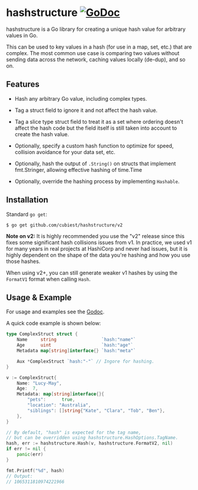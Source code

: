 # hashstructure [![GoDoc](https://godoc.org/github.com/cubiest/hashstructure?status.svg)](https://godoc.org/github.com/cubiest/hashstructure)

hashstructure is a Go library for creating a unique hash value
for arbitrary values in Go.

This can be used to key values in a hash (for use in a map, set, etc.)
that are complex. The most common use case is comparing two values without
sending data across the network, caching values locally (de-dup), and so on.

## Features

* Hash any arbitrary Go value, including complex types.

* Tag a struct field to ignore it and not affect the hash value.

* Tag a slice type struct field to treat it as a set where ordering
  doesn't affect the hash code but the field itself is still taken into
  account to create the hash value.

* Optionally, specify a custom hash function to optimize for speed, collision
    avoidance for your data set, etc.

* Optionally, hash the output of `.String()` on structs that implement fmt.Stringer,
  allowing effective hashing of time.Time

* Optionally, override the hashing process by implementing `Hashable`.

## Installation

Standard `go get`:

```
$ go get github.com/cubiest/hashstructure/v2
```

**Note on v2:** It is highly recommended you use the "v2" release since this
fixes some significant hash collisions issues from v1. In practice, we used
v1 for many years in real projects at HashiCorp and never had issues, but it
is highly dependent on the shape of the data you're hashing and how you use
those hashes.

When using v2+, you can still generate weaker v1 hashes by using the
`FormatV1` format when calling `Hash`.

## Usage & Example

For usage and examples see the [Godoc](http://godoc.org/github.com/cubiest/hashstructure).

A quick code example is shown below:

```go
type ComplexStruct struct {
    Name     string                 `hash:"name"`
    Age      uint                   `hash:"age"`
    Metadata map[string]interface{} `hash:"meta"`

    Aux *ComplexStruct `hash:"-"` // Ingore for hashing.
}

v := ComplexStruct{
    Name: "Lucy-May",
    Age:  7,
    Metadata: map[string]interface{}{
        "pets":      true,
        "location": "Australia",
        "siblings": []string{"Kate", "Clara", "Tob", "Ben"},
    },
}

// By default, "hash" is expected for the tag name,
// but can be overridden using hashstructure.HashOptions.TagName.
hash, err := hashstructure.Hash(v, hashstructure.FormatV2, nil)
if err != nil {
    panic(err)
}

fmt.Printf("%d", hash)
// Output:
// 1065311810974221966
```
